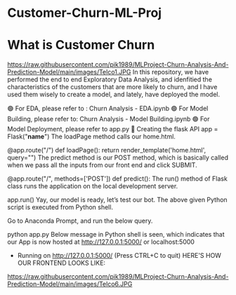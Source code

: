 # Customer-Churn-ML-Proj
# What is Customer Churn
https://raw.githubusercontent.com/pik1989/MLProject-Churn-Analysis-And-Prediction-Model/main/images/Telco1.JPG
In this repository, we have performed the end to end Exploratory Data Analysis, and idenfitied the characteristics of the customers that are more likely to churn, and I have used them wisely to create a model, and lately, have deployed the model.

🟢 For EDA, please refer to : Churn Analysis - EDA.ipynb
🟢 For Model Building, please refer to: Churn Analysis - Model Building.ipynb
🟢 For Model Deployment, please refer to app.py
🔵 Creating the flask API
app = Flask("__name__")
The loadPage method calls our home.html.

@app.route("/")
def loadPage():
	return render_template('home.html', query="")
The predict method is our POST method, which is basically called when we pass all the inputs from our front end and click SUBMIT.

@app.route("/", methods=['POST'])
def predict():
The run() method of Flask class runs the application on the local development server.

app.run()
Yay, our model is ready, let’s test our bot. The above given Python script is executed from Python shell.

Go to Anaconda Prompt, and run the below query.

python app.py
Below message in Python shell is seen, which indicates that our App is now hosted at http://127.0.0.1:5000/ or localhost:5000

* Running on http://127.0.0.1:5000/ (Press CTRL+C to quit)
HERE'S HOW OUR FRONTEND LOOKS LIKE:

https://raw.githubusercontent.com/pik1989/MLProject-Churn-Analysis-And-Prediction-Model/main/images/Telco6.JPG
